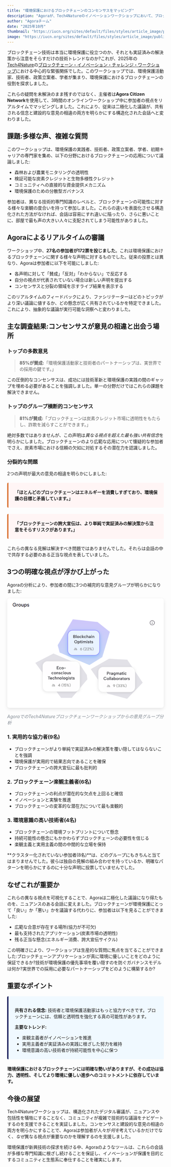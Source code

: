 ```yaml
---
title: "環境保護におけるブロックチェーンのコンセンサスをマッピング"
description: "Agoraが、Tech4Natureのイノベーションワークショップにおいて、ブロックチェーン技術に関する多様な視点をナビゲートする支援をした方法。"
author: "Agoraチーム"
date: "2025年10月"
thumbnail: "https://iucn.org/sites/default/files/styles/article_image/public/2025-08/006_flona_carajas_joao-marcos-rosac-1.jpg?h=4cc6839d&itok=2_-LFOvZ"
image: "https://iucn.org/sites/default/files/styles/article_image/public/2025-08/006_flona_carajas_joao-marcos-rosac-1.jpg?h=4cc6839d&itok=2_-LFOvZ"
---
```


ブロックチェーン技術は本当に環境保護に役立つのか、それとも実証済みの解決策から注意をそらすだけの技術トレンドなのか?これが、2025年の[Tech4Nature](https://www.tech4nature.org/)の[ブロックチェーン・イノベーション・チャレンジ・ワークショップ](https://iucn.org/blog/202510/spark-spotlight-tech4nature-innovation-journey-continues-shape-conservations-future)における中心的な緊張関係でした。このワークショップでは、環境保護活動家、技術者、政策立案者、学者が集まり、環境保護におけるブロックチェーンの役割を探求しました。

これらの疑問を未解決のまま残すのではなく、主催者は**Agora Citizen Network**を使用して、3時間のオンラインワークショップ中に参加者の視点をリアルタイムでマッピングしました。これにより、従来は二極化した議論が、共有される信念と建設的な意見の相違の両方を明らかにする構造化された会話へと変わりました。

## 課題:多様な声、複雑な質問

このワークショップは、環境保護の実践者、技術者、政策立案者、学者、初期キャリアの専門家を集め、以下の分野におけるブロックチェーンの応用について議論しました:

- 森林および農業モニタリングの透明性
- 検証可能な炭素クレジットと生物多様性クレジット
- コミュニティへの直接的な資金提供メカニズム
- 環境保護のための分散型ガバナンス

参加者は、異なる技術的専門知識のレベルと、ブロックチェーンの可能性に対する様々な楽観の度合いを持って参加しました。これらの違いを表面化させる構造化された方法がなければ、会話は容易にすれ違いに陥ったり、さらに悪いことに、部屋で最も声の大きい人々に支配されてしまう可能性がありました。

## Agoraによるリアルタイムの審議

ワークショップ中、**27名の参加者が172票を投じました**。これは環境保護におけるブロックチェーンに関する様々な声明に対するものでした。従来の投票とは異なり、Agoraは参加者に以下を可能にしました:

- 各声明に対して「賛成」「反対」「わからない」で反応する
- 自分の視点が代表されていない場合は新しい声明を提出する
- コンセンサスと分裂の領域を示すライブ結果を表示する

このリアルタイムのフィードバックにより、ファシリテーターはどのトピックがより深い議論に値するか、どの懸念が広く共有されているかを特定できました。これにより、抽象的な議論が実行可能な洞察へと変わりました。

## 主な調査結果:コンセンサスが意見の相違と出会う場所

### トップの多数意見

> **85%が賛成:**「環境保護活動家と技術者のパートナーシップは、実世界での採用の鍵です。」

この圧倒的なコンセンサスは、成功には技術革新と環境保護の実践の間のギャップを埋める必要があることを強調しました。単一の分野だけではこれらの課題を解決できません。

### トップのグループ横断的コンセンサス

> **81%が賛成:**「ブロックチェーンは炭素クレジット市場に透明性をもたらし、詐欺を減らすことができます。」

絶対多数ではありませんが、この声明は*異なる視点を超えた最も強い共有信念*を明らかにしました。ブロックチェーンのより広範な応用について懐疑的な参加者でさえ、炭素市場における信頼の欠如に対処するその潜在力を認識しました。

### 分裂的な問題

2つの声明が最大の意見の相違を明らかにしました:

<div style="background: #fff5f5; border-left: 4px solid #d96f2d; padding: 20px; margin: 20px 0; border-radius: 4px;">
  <p style="margin: 0;"><strong>「ほとんどのブロックチェーンはエネルギーを消費しすぎており、環境保護の目標と矛盾しています。」</strong></p>
</div>

<div style="background: #fff5f5; border-left: 4px solid #d96f2d; padding: 20px; margin: 20px 0; border-radius: 4px;">
  <p style="margin: 0;"><strong>「ブロックチェーンの誇大宣伝は、より単純で実証済みの解決策から注意をそらすリスクがあります。」</strong></p>
</div>

これらの異なる見解は解決すべき問題ではありませんでした。それらは会話の中で共存する必要のある正当な視点を表していました。

## 3つの明確な視点が浮かび上がった

Agoraの分析により、参加者の間に3つの補完的な意見グループが明らかになりました:

<div class="text-center my-4">
  <img src="/images/tech4nature-analysis.png" alt="3つのクラスターを示すAgoraの意見グループ分析" class="img-fluid" style="max-width: 100%; border-radius: 8px; box-shadow: 0 4px 12px rgba(0, 0, 0, 0.1);">
  <p class="mt-2" style="font-size: 14px; color: #818992; font-style: italic;">AgoraでのTech4Natureブロックチェーンワークショップからの意見グループ分析</p>
</div>

### 1. 実用的な協力者(9名)
- ブロックチェーンがより単純で実証済みの解決策を覆い隠してはならないことを強調
- 環境保護が実用的で結果志向であることを確保
- ブロックチェーンの誇大宣伝に最も批判的

### 2. ブロックチェーン楽観主義者(6名)
- ブロックチェーンの利点が潜在的な欠点を上回ると確信
- イノベーションと実験を推進
- ブロックチェーンの変革的な潜在力について最も楽観的

### 3. 環境意識の高い技術者(4名)
- ブロックチェーンの環境フットプリントについて懸念
- 持続可能性の懸念にもかかわらずブロックチェーンの必要性を信じる
- 楽観主義と実用主義の間の中間的な立場を保持

**クラスター化されていない参加者(8名)**は、どのグループにもきちんと当てはまりませんでした。彼らは独自の見解の組み合わせを持っているか、明確なパターンを明らかにするのに十分な声明に投票していませんでした。

## なぜこれが重要か

これらの異なる視点を可視化することで、Agoraは二極化した議論になり得たものを、ニュアンスのある会話に変えました。ブロックチェーンが環境保護にとって「良い」か「悪い」かを議論する代わりに、参加者は以下を見ることができました:

- 広範な合意が存在する場所(協力が不可欠)
- 最も支持されたアプリケーション(炭素市場の透明性)
- 残る正当な懸念(エネルギー消費、誇大宣伝サイクル)

この明確さにより、ワークショップは生産的な質問に焦点を当てることができました:ブロックチェーンアプリケーションが真に環境に優しいことをどのように保証できるか?技術が環境保護の優先事項を覆い隠すのを防ぐガバナンスモデルは何か?実世界での採用に必要なパートナーシップをどのように構築するか?

## 重要なポイント

<div style="background: #f0f9ff; border-left: 4px solid #090F53; padding: 20px; margin: 20px 0; border-radius: 4px;">
  <p style="margin-bottom: 10px;"><strong>共有される信念:</strong> 技術者と環境保護活動家はもっと協力すべきです。ブロックチェーンには、信頼と透明性を強化する真の可能性があります。</p>
  <p style="margin-bottom: 10px;"><strong>主要なトレンド:</strong></p>
  <ul style="margin-bottom: 0;">
    <li>楽観主義者がイノベーションを推進</li>
    <li>実用主義者が実証済みの実践に根ざした努力を維持</li>
    <li>環境意識の高い技術者が持続可能性を中心に保つ</li>
  </ul>
</div>

**環境保護におけるブロックチェーンには明確な勢いがありますが、その成功は協力、透明性、そしてより環境に優しい進歩へのコミットメントに依存しています。**

## 今後の展望

Tech4Natureワークショップは、構造化されたデジタル審議が、ニュアンスや包括性を犠牲にすることなく、コミュニティが複雑で技術的な議論をナビゲートするのを支援できることを実証しました。コンセンサスと建設的な意見の相違の両方を明らかにすることで、Agoraは参加者が人々が*何を*考えているかだけでなく、*なぜ*異なる視点が重要なのかを理解するのを支援しました。

環境保護が新興技術の探求を続ける中、Agoraのようなツールは、これらの会話が多様な専門知識に根ざし続けることを保証し、イノベーションが保護を目的とするコミュニティと生態系に奉仕することを確実にします。
